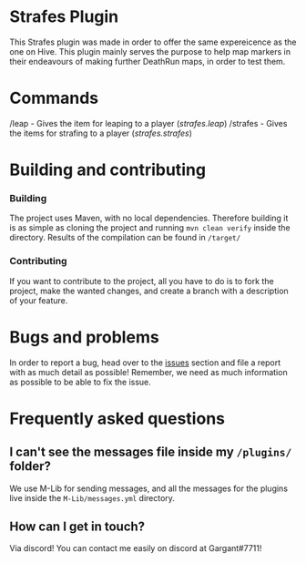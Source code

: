 # Strafes Plugin
This Strafes plugin was made in order to offer the same expereicence as the one on Hive. This plugin mainly serves the purpose to help map markers in their endeavours of making further DeathRun maps, in order to test them.

# Commands
/leap - Gives the item for leaping to a player (_strafes.leap_)
/strafes - Gives the items for strafing to a player (_strafes.strafes_)

# Building and contributing
### Building
The project uses Maven, with no local dependencies. Therefore building it is as simple as cloning the project and running 
```mvn clean verify``` 
inside the directory. Results of the compilation can be found in `/target/`

### Contributing
If you want to contribute to the project, all you have to do is to fork the project, make the wanted changes, and create a branch with a description of your feature.

# Bugs and problems
In order to report a bug, head over to the [issues](https://github.com/Gargant0373/REStrafes/issues) section and file a report with as much detail as possible! Remember, we need as much information as possible to be able to fix the issue.


# Frequently asked questions
## I can't see the messages file inside my `/plugins/` folder?
We use M-Lib for sending messages, and all the messages for the plugins live inside the `M-Lib/messages.yml` directory.

## How can I get in touch?
Via discord! You can contact me easily on discord at Gargant#7711!
